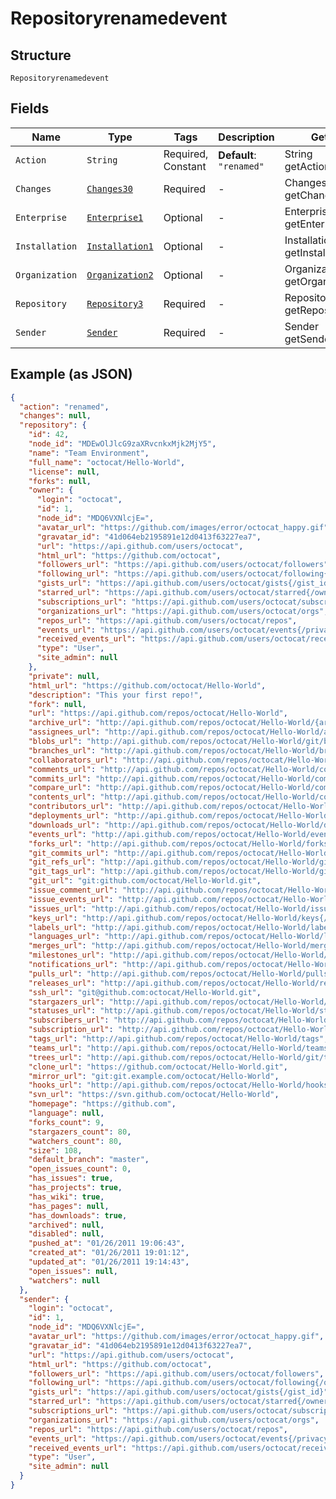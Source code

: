 
# Repositoryrenamedevent

## Structure

`Repositoryrenamedevent`

## Fields

| Name | Type | Tags | Description | Getter | Setter |
|  --- | --- | --- | --- | --- | --- |
| `Action` | `String` | Required, Constant | **Default**: `"renamed"` | String getAction() | setAction(String action) |
| `Changes` | [`Changes30`](../../doc/models/changes-30.md) | Required | - | Changes30 getChanges() | setChanges(Changes30 changes) |
| `Enterprise` | [`Enterprise1`](../../doc/models/enterprise-1.md) | Optional | - | Enterprise1 getEnterprise() | setEnterprise(Enterprise1 enterprise) |
| `Installation` | [`Installation1`](../../doc/models/installation-1.md) | Optional | - | Installation1 getInstallation() | setInstallation(Installation1 installation) |
| `Organization` | [`Organization2`](../../doc/models/organization-2.md) | Optional | - | Organization2 getOrganization() | setOrganization(Organization2 organization) |
| `Repository` | [`Repository3`](../../doc/models/repository-3.md) | Required | - | Repository3 getRepository() | setRepository(Repository3 repository) |
| `Sender` | [`Sender`](../../doc/models/sender.md) | Required | - | Sender getSender() | setSender(Sender sender) |

## Example (as JSON)

```json
{
  "action": "renamed",
  "changes": null,
  "repository": {
    "id": 42,
    "node_id": "MDEwOlJlcG9zaXRvcnkxMjk2MjY5",
    "name": "Team Environment",
    "full_name": "octocat/Hello-World",
    "license": null,
    "forks": null,
    "owner": {
      "login": "octocat",
      "id": 1,
      "node_id": "MDQ6VXNlcjE=",
      "avatar_url": "https://github.com/images/error/octocat_happy.gif",
      "gravatar_id": "41d064eb2195891e12d0413f63227ea7",
      "url": "https://api.github.com/users/octocat",
      "html_url": "https://github.com/octocat",
      "followers_url": "https://api.github.com/users/octocat/followers",
      "following_url": "https://api.github.com/users/octocat/following{/other_user}",
      "gists_url": "https://api.github.com/users/octocat/gists{/gist_id}",
      "starred_url": "https://api.github.com/users/octocat/starred{/owner}{/repo}",
      "subscriptions_url": "https://api.github.com/users/octocat/subscriptions",
      "organizations_url": "https://api.github.com/users/octocat/orgs",
      "repos_url": "https://api.github.com/users/octocat/repos",
      "events_url": "https://api.github.com/users/octocat/events{/privacy}",
      "received_events_url": "https://api.github.com/users/octocat/received_events",
      "type": "User",
      "site_admin": null
    },
    "private": null,
    "html_url": "https://github.com/octocat/Hello-World",
    "description": "This your first repo!",
    "fork": null,
    "url": "https://api.github.com/repos/octocat/Hello-World",
    "archive_url": "http://api.github.com/repos/octocat/Hello-World/{archive_format}{/ref}",
    "assignees_url": "http://api.github.com/repos/octocat/Hello-World/assignees{/user}",
    "blobs_url": "http://api.github.com/repos/octocat/Hello-World/git/blobs{/sha}",
    "branches_url": "http://api.github.com/repos/octocat/Hello-World/branches{/branch}",
    "collaborators_url": "http://api.github.com/repos/octocat/Hello-World/collaborators{/collaborator}",
    "comments_url": "http://api.github.com/repos/octocat/Hello-World/comments{/number}",
    "commits_url": "http://api.github.com/repos/octocat/Hello-World/commits{/sha}",
    "compare_url": "http://api.github.com/repos/octocat/Hello-World/compare/{base}...{head}",
    "contents_url": "http://api.github.com/repos/octocat/Hello-World/contents/{+path}",
    "contributors_url": "http://api.github.com/repos/octocat/Hello-World/contributors",
    "deployments_url": "http://api.github.com/repos/octocat/Hello-World/deployments",
    "downloads_url": "http://api.github.com/repos/octocat/Hello-World/downloads",
    "events_url": "http://api.github.com/repos/octocat/Hello-World/events",
    "forks_url": "http://api.github.com/repos/octocat/Hello-World/forks",
    "git_commits_url": "http://api.github.com/repos/octocat/Hello-World/git/commits{/sha}",
    "git_refs_url": "http://api.github.com/repos/octocat/Hello-World/git/refs{/sha}",
    "git_tags_url": "http://api.github.com/repos/octocat/Hello-World/git/tags{/sha}",
    "git_url": "git:github.com/octocat/Hello-World.git",
    "issue_comment_url": "http://api.github.com/repos/octocat/Hello-World/issues/comments{/number}",
    "issue_events_url": "http://api.github.com/repos/octocat/Hello-World/issues/events{/number}",
    "issues_url": "http://api.github.com/repos/octocat/Hello-World/issues{/number}",
    "keys_url": "http://api.github.com/repos/octocat/Hello-World/keys{/key_id}",
    "labels_url": "http://api.github.com/repos/octocat/Hello-World/labels{/name}",
    "languages_url": "http://api.github.com/repos/octocat/Hello-World/languages",
    "merges_url": "http://api.github.com/repos/octocat/Hello-World/merges",
    "milestones_url": "http://api.github.com/repos/octocat/Hello-World/milestones{/number}",
    "notifications_url": "http://api.github.com/repos/octocat/Hello-World/notifications{?since,all,participating}",
    "pulls_url": "http://api.github.com/repos/octocat/Hello-World/pulls{/number}",
    "releases_url": "http://api.github.com/repos/octocat/Hello-World/releases{/id}",
    "ssh_url": "git@github.com:octocat/Hello-World.git",
    "stargazers_url": "http://api.github.com/repos/octocat/Hello-World/stargazers",
    "statuses_url": "http://api.github.com/repos/octocat/Hello-World/statuses/{sha}",
    "subscribers_url": "http://api.github.com/repos/octocat/Hello-World/subscribers",
    "subscription_url": "http://api.github.com/repos/octocat/Hello-World/subscription",
    "tags_url": "http://api.github.com/repos/octocat/Hello-World/tags",
    "teams_url": "http://api.github.com/repos/octocat/Hello-World/teams",
    "trees_url": "http://api.github.com/repos/octocat/Hello-World/git/trees{/sha}",
    "clone_url": "https://github.com/octocat/Hello-World.git",
    "mirror_url": "git:git.example.com/octocat/Hello-World",
    "hooks_url": "http://api.github.com/repos/octocat/Hello-World/hooks",
    "svn_url": "https://svn.github.com/octocat/Hello-World",
    "homepage": "https://github.com",
    "language": null,
    "forks_count": 9,
    "stargazers_count": 80,
    "watchers_count": 80,
    "size": 108,
    "default_branch": "master",
    "open_issues_count": 0,
    "has_issues": true,
    "has_projects": true,
    "has_wiki": true,
    "has_pages": null,
    "has_downloads": true,
    "archived": null,
    "disabled": null,
    "pushed_at": "01/26/2011 19:06:43",
    "created_at": "01/26/2011 19:01:12",
    "updated_at": "01/26/2011 19:14:43",
    "open_issues": null,
    "watchers": null
  },
  "sender": {
    "login": "octocat",
    "id": 1,
    "node_id": "MDQ6VXNlcjE=",
    "avatar_url": "https://github.com/images/error/octocat_happy.gif",
    "gravatar_id": "41d064eb2195891e12d0413f63227ea7",
    "url": "https://api.github.com/users/octocat",
    "html_url": "https://github.com/octocat",
    "followers_url": "https://api.github.com/users/octocat/followers",
    "following_url": "https://api.github.com/users/octocat/following{/other_user}",
    "gists_url": "https://api.github.com/users/octocat/gists{/gist_id}",
    "starred_url": "https://api.github.com/users/octocat/starred{/owner}{/repo}",
    "subscriptions_url": "https://api.github.com/users/octocat/subscriptions",
    "organizations_url": "https://api.github.com/users/octocat/orgs",
    "repos_url": "https://api.github.com/users/octocat/repos",
    "events_url": "https://api.github.com/users/octocat/events{/privacy}",
    "received_events_url": "https://api.github.com/users/octocat/received_events",
    "type": "User",
    "site_admin": null
  }
}
```


